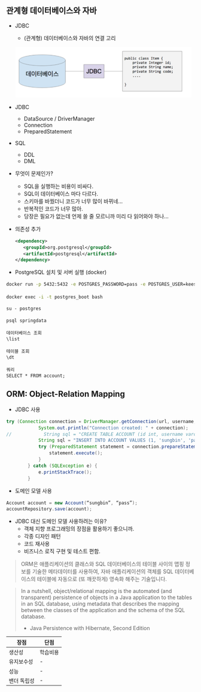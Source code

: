 ## 관계형 데이터베이스와 자바
- JDBC
    * (관계형) 데이터베이스와 자바의 연결 고리

    ![](./img01.png)

- JDBC
    * DataSource / DriverManager
    * Connection
    * PreparedStatement
- SQL
    * DDL
    * DML
- 무엇이 문제인가?
    * SQL을 실행하는 비용이 비싸다.
    * SQL이 데이터베이스 마다 다르다.
    * 스키마를 바꿨더니 코드가 너무 많이 바뀌네...
    * 반복적인 코드가 너무 많아.
    * 당장은 필요가 없는데 언제 쓸 줄 모르니까 미리 다 읽어와야 하나...
- 의존성 추가

    ```xml
    <dependency>
       <groupId>org.postgresql</groupId>
       <artifactId>postgresql</artifactId>
    </dependency>
    ```

- PostgreSQL 설치 및 서버 실행 (docker)

```bash
docker run -p 5432:5432 -e POSTGRES_PASSWORD=pass -e POSTGRES_USER=keesun -e POSTGRES_DB=springdata --name postgres_boot -d postgres

docker exec -i -t postgres_boot bash
```

```postgresql
su - postgres

psql springdata

데이터베이스 조회
\list

테이블 조회
\dt

쿼리
SELECT * FROM account;
```

## ORM: Object-Relation Mapping
- JDBC 사용

```java
try (Connection connection = DriverManager.getConnection(url, username, password);) {
            System.out.println("Connection created: " + connection);
//            String sql = "CREATE TABLE ACCOUNT (id int, username varchar(255), password varchar(255));";
            String sql = "INSERT INTO ACCOUNT VALUES (1, 'sungbin', 'pass');";
            try (PreparedStatement statement = connection.prepareStatement(sql);) {
                statement.execute();
            }
        } catch (SQLException e) {
            e.printStackTrace();
        }
```

- 도메인 모델 사용

```java
Account account = new Account(“sungbin”, “pass”);
accountRepository.save(account);
```

- JDBC 대신 도메인 모델 사용하려는 이유?
  * 객체 지향 프로그래밍의 장점을 활용하기 좋으니까.
  * 각종 디자인 패턴
  * 코드 재사용
  * 비즈니스 로직 구현 및 테스트 편함.

> ORM은 애플리케이션의 클래스와 SQL 데이터베이스의 테이블 사이의 맵핑 정보를 기술한 메타데이터를 사용하여, 자바 애플리케이션의 객체를 SQL 데이터베이스의 테이블에 자동으로 (또 깨끗하게) 영속화 해주는 기술입니다.

> In a nutshell, object/relational mapping is the automated (and transparent) persistence of objects in a Java application to the tables in an SQL database, using metadata that describes the mapping between the classes of the application and the schema of the SQL database.
> - Java Persistence with Hibernate, Second Edition

|장점| 단점  |
|------|-----|
|생산성| 학습비용 |
|유지보수성| -   |
|성능| -   |
|밴더 독립성| -   |


